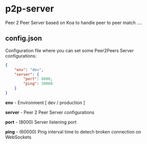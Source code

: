 # p2p-server
Peer 2 Peer Server based on Koa to handle  peer to peer match ....

## config.json
Configuration file where you can set some Peer2Peers Server configurations:
```json
{
	"env": "dev",
	"server": {
		"port": 8000,
		"ping": 30000
	}
}
```

**env** - Environment [ dev / production ]

**server** - Peer 2 Peer Server configurations

**port** - (8000) Server listening port

**ping** - (60000) Ping interval time to detech broken connection on WebSockets